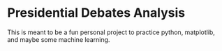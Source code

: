 # Presidential Debates Analysis

This is meant to be a fun personal project to practice python, matplotlib, and maybe some machine learning.
